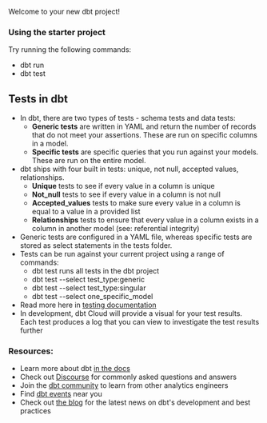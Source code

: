 Welcome to your new dbt project!

### Using the starter project

Try running the following commands:
- dbt run
- dbt test


## Tests in dbt



* In dbt, there are two types of tests - schema tests and data tests:
    - **Generic tests** are written in YAML and return the number of records that do not meet your assertions. These are run on specific columns in a model.
    - **Specific tests** are specific queries that you run against your models. These are run on the entire model.
* dbt ships with four built in tests: unique, not null, accepted values, relationships.
    - **Unique** tests to see if every value in a column is unique
    - **Not_null** tests to see if every value in a column is not null
    - **Accepted_values** tests to make sure every value in a column is equal to a value in a provided list
    - **Relationships** tests to ensure that every value in a column exists in a column in another model (see: referential integrity)
* Generic tests are configured in a YAML file, whereas specific tests are stored as select statements in the tests folder.
* Tests can be run against your current project using a range of commands:
    - dbt test runs all tests in the dbt project
    - dbt test --select test_type:generic
    - dbt test --select test_type:singular
    - dbt test --select one_specific_model
* Read more here in [testing documentation](https://docs.getdbt.com/reference/node-selection/test-selection-examples)
* In development, dbt Cloud will provide a visual for your test results. Each test produces a log that you can view to investigate the test results further



### Resources:
- Learn more about dbt [in the docs](https://docs.getdbt.com/docs/introduction)
- Check out [Discourse](https://discourse.getdbt.com/) for commonly asked questions and answers
- Join the [dbt community](http://community.getbdt.com/) to learn from other analytics engineers
- Find [dbt events](https://events.getdbt.com) near you
- Check out [the blog](https://blog.getdbt.com/) for the latest news on dbt's development and best practices

